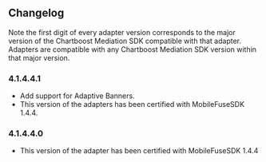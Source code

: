 ## Changelog

Note the first digit of every adapter version corresponds to the major version of the Chartboost Mediation SDK compatible with that adapter. 
Adapters are compatible with any Chartboost Mediation SDK version within that major version.

### 4.1.4.4.1
- Add support for Adaptive Banners.
- This version of the adapters has been certified with MobileFuseSDK 1.4.4.

### 4.1.4.4.0
- This version of the adapter has been certified with MobileFuseSDK 1.4.4

